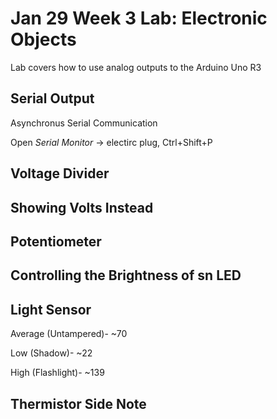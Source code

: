 # Jan 29 Week 3 Lab: Electronic Objects

Lab covers how to use analog outputs to the Arduino Uno R3

## Serial Output

Asynchronus Serial Communication

Open *Serial Monitor* -> electirc plug, Ctrl+Shift+P

## Voltage Divider

## Showing Volts Instead

## Potentiometer

## Controlling the Brightness of sn LED

## Light Sensor

Average (Untampered)- ~70

Low (Shadow)- ~22

High (Flashlight)- ~139

## Thermistor Side Note